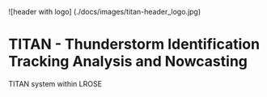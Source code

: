 ![header with logo]
(./docs/images/titan-header_logo.jpg)

# TITAN - Thunderstorm Identification Tracking Analysis and Nowcasting

TITAN system within LROSE
